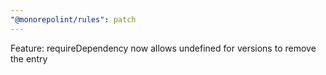 ```yaml
---
"@monorepolint/rules": patch
---
```


Feature: requireDependency now allows undefined for versions to remove the entry
